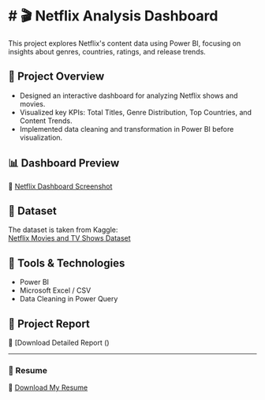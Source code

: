 # # 🎬 Netflix Analysis Dashboard

This project explores Netflix's content data using Power BI, focusing on insights about genres, countries, ratings, and release trends.

## 🚀 Project Overview
- Designed an interactive dashboard for analyzing Netflix shows and movies.
- Visualized key KPIs: Total Titles, Genre Distribution, Top Countries, and Content Trends.
- Implemented data cleaning and transformation in Power BI before visualization.

## 📊 Dashboard Preview
🎯 [Netflix Dashboard Screenshot](https://github.com/tarungautam07/Netflix-Analysis-Dashboard-/blob/main/IMG_6324.jpeg)

## 📂 Dataset
The dataset is taken from Kaggle:  
[Netflix Movies and TV Shows Dataset](https://github.com/tarungautam07/Netflix-Analysis-Dashboard-/blob/main/netflix_titles.csv)

## 🧰 Tools & Technologies
- Power BI
- Microsoft Excel / CSV
- Data Cleaning in Power Query

## 📄 Project Report
📘 [Download Detailed Report ()

---

### 📎 Resume
📄 [Download My Resume](https://github.com/tarungautam07/tarungautam07/blob/main/Ram_Chander_Resume.pdf)
